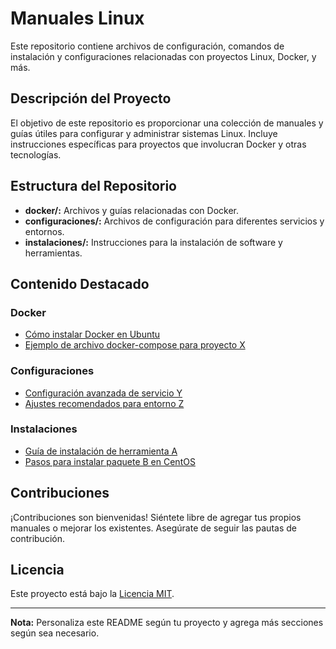 # Manuales Linux

Este repositorio contiene archivos de configuración, comandos de instalación y configuraciones relacionadas con proyectos Linux, Docker, y más.

## Descripción del Proyecto

El objetivo de este repositorio es proporcionar una colección de manuales y guías útiles para configurar y administrar sistemas Linux. Incluye instrucciones específicas para proyectos que involucran Docker y otras tecnologías.

## Estructura del Repositorio

- **docker/:** Archivos y guías relacionadas con Docker.
- **configuraciones/:** Archivos de configuración para diferentes servicios y entornos.
- **instalaciones/:** Instrucciones para la instalación de software y herramientas.

## Contenido Destacado

### Docker

- [Cómo instalar Docker en Ubuntu](docker/instalar-docker-ubuntu.md)
- [Ejemplo de archivo docker-compose para proyecto X](docker/docker-compose-ejemplo.md)

### Configuraciones

- [Configuración avanzada de servicio Y](configuraciones/servicioY-configuracion.md)
- [Ajustes recomendados para entorno Z](configuraciones/entornoZ-ajustes.md)

### Instalaciones

- [Guía de instalación de herramienta A](instalaciones/herramientaA-instalacion.md)
- [Pasos para instalar paquete B en CentOS](instalaciones/paqueteB-centos.md)

## Contribuciones

¡Contribuciones son bienvenidas! Siéntete libre de agregar tus propios manuales o mejorar los existentes. Asegúrate de seguir las pautas de contribución.

## Licencia

Este proyecto está bajo la [Licencia MIT](LICENSE).

---
**Nota:** Personaliza este README según tu proyecto y agrega más secciones según sea necesario.
